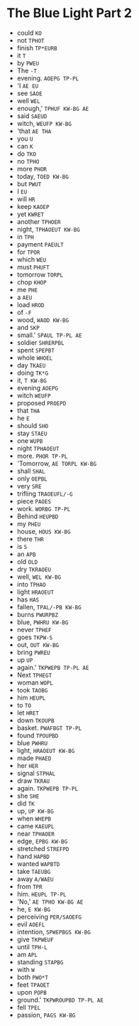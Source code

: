 # The Blue Light Part 2

* could `KO`
* not `TPHOT`
* finish `TP*EURB`
* it `T`
* by `PWEU`
* The `-T`
* evening. `AOEPG TP-PL`
* 'I `AE EU`
* see `SAOE`
* well `WEL`
* enough,' `TPHUF KW-BG AE`
* said `SAEUD`
* witch, `WEUFP KW-BG`
* 'that `AE THA`
* you `U`
* can `K`
* do `TKO`
* no `TPHO`
* more `PHOR`
* today, `TOED KW-BG`
* but `PWUT`
* I `EU`
* will `HR`
* keep `KAOEP`
* yet `KWRET`
* another `TPHOER`
* night, `TPHAOEUT KW-BG`
* in `TPH`
* payment `PAEULT`
* for `TPOR`
* which `WEU`
* must `PHUFT`
* tomorrow `TORPL`
* chop `KHOP`
* me `PHE`
* a `AEU`
* load `HROD`
* of `-F`
* wood, `WAOD KW-BG`
* and `SKP`
* small.' `SPAUL TP-PL AE`
* soldier `SHRERPBL`
* spent `SPEPBT`
* whole `WHOEL`
* day `TKAEU`
* doing `TK*G`
* it, `T KW-BG`
* evening `AOEPG`
* witch `WEUFP`
* proposed `PROEPD`
* that `THA`
* he `E`
* should `SHO`
* stay `STAEU`
* one `WUPB`
* night `TPHAOEUT`
* more. `PHOR TP-PL`
* 'Tomorrow, `AE TORPL KW-BG`
* shall `SHAL`
* only `OEPBL`
* very `SRE`
* trifling `TRAOEUFL/-G`
* piece `PAOES`
* work. `WORBG TP-PL`
* Behind `HEUPBD`
* my `PHEU`
* house, `HOUS KW-BG`
* there `THR`
* is `S`
* an `APB`
* old `OLD`
* dry `TKRAOEU`
* well, `WEL KW-BG`
* into `TPHAO`
* light `HRAOEUT`
* has `HAS`
* fallen, `TPAL/-PB KW-BG`
* burns `PWURPBZ`
* blue, `PWHRU KW-BG`
* never `TPHEF`
* goes `TKPW-S`
* out, `OUT KW-BG`
* bring `PWREU`
* up `UP`
* again.' `TKPWEPB TP-PL AE`
* Next `TPHEGT`
* woman `WOPL`
* took `TAOBG`
* him `HEUPL`
* to `TO`
* let `HRET`
* down `TKOUPB`
* basket. `PWAFBGT TP-PL`
* found `TPOUPBD`
* blue `PWHRU`
* light, `HRAOEUT KW-BG`
* made `PHAED`
* her `HER`
* signal `STPHAL`
* draw `TKRAU`
* again. `TKPWEPB TP-PL`
* she `SHE`
* did `TK`
* up, `UP KW-BG`
* when `WHEPB`
* came `KAEUPL`
* near `TPHAOER`
* edge, `EPBG KW-BG`
* stretched `STREFPD`
* hand `HAPBD`
* wanted `WAPBTD`
* take `TAEUBG`
* away `A/WAEU`
* from `TPR`
* him. `HEUPL TP-PL`
* 'No,' `AE TPHO KW-BG AE`
* he, `E KW-BG`
* perceiving `PER/SAOEFG`
* evil `AOEFL`
* intention, `SPWEPBGS KW-BG`
* give `TKPWEUF`
* until `TPH-L`
* am `APL`
* standing `STAPBG`
* with `W`
* both `PWO*T`
* feet `TPAOET`
* upon `POPB`
* ground.' `TKPWROUPBD TP-PL AE`
* fell `TPEL`
* passion, `PAGS KW-BG`
